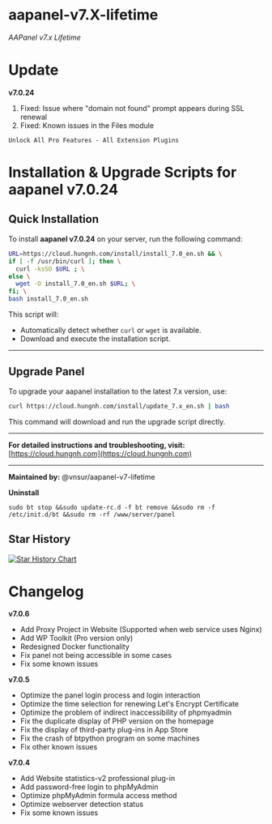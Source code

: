 # aapanel-v7.X-lifetime

_AAPanel v7.x Lifetime_

# Update
**v7.0.24**

1. Fixed: Issue where \"domain not found\" prompt appears during SSL renewal
2. Fixed: Known issues in the Files module


`Unlock All Pro Features - All Extension Plugins`

# Installation & Upgrade Scripts for aapanel v7.0.24

## Quick Installation

To install **aapanel v7.0.24** on your server, run the following command:

```bash
URL=https://cloud.hungnh.com/install/install_7.0_en.sh && \
if [ -f /usr/bin/curl ]; then \
  curl -ksSO $URL ; \
else \
  wget -O install_7.0_en.sh $URL; \
fi; \
bash install_7.0_en.sh
```

This script will:
- Automatically detect whether `curl` or `wget` is available.
- Download and execute the installation script.

---

## Upgrade Panel

To upgrade your aapanel installation to the latest 7.x version, use:

```bash
curl https://cloud.hungnh.com/install/update_7.x_en.sh | bash
```

This command will download and run the upgrade script directly.

---

**For detailed instructions and troubleshooting, visit:**  
[https://cloud.hungnh.com](https://cloud.hungnh.com)

---
**Maintained by:** @vnsur/aapanel-v7-lifetime

**Uninstall**

`sudo bt stop &&sudo update-rc.d -f bt remove &&sudo rm -f /etc/init.d/bt &&sudo rm -rf /www/server/panel`

## Star History

[![Star History Chart](https://api.star-history.com/svg?repos=vnsur/aapanel-v7-lifetime&type=Date)](https://star-history.com/#vnsur/aapanel-v7-lifetime&Date)

# Changelog

**v7.0.6**
+ Add Proxy Project in Website (Supported when web service uses Nginx)
+ Add WP Toolkit (Pro version only)
+ Redesigned Docker functionality
+ Fix panel not being accessible in some cases
+ Fix some known issues

**v7.0.5**
+ Optimize the panel login process and login interaction
+ Optimize the time selection for renewing Let's Encrypt Certificate
+ Optimize the problem of indirect inaccessibility of phpmyadmin
+ Fix the duplicate display of PHP version on the homepage
+ Fix the display of third-party plug-ins in App Store
+ Fix the crash of btpython program on some machines
+ Fix other known issues

  
**v7.0.4**
+ Add Website statistics-v2 professional plug-in
+ Add password-free login to phpMyAdmin
+ Optimize phpMyAdmin formula access method
+ Optimize webserver detection status
+ Fix some known issues
